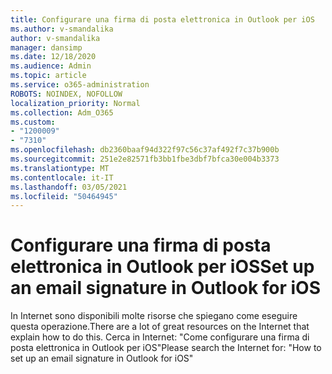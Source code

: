```yaml
---
title: Configurare una firma di posta elettronica in Outlook per iOS
ms.author: v-smandalika
author: v-smandalika
manager: dansimp
ms.date: 12/18/2020
ms.audience: Admin
ms.topic: article
ms.service: o365-administration
ROBOTS: NOINDEX, NOFOLLOW
localization_priority: Normal
ms.collection: Adm_O365
ms.custom:
- "1200009"
- "7310"
ms.openlocfilehash: db2360baaf94d322f97c56c37af492f7c37b900b
ms.sourcegitcommit: 251e2e82571fb3bb1fbe3dbf7bfca30e004b3373
ms.translationtype: MT
ms.contentlocale: it-IT
ms.lasthandoff: 03/05/2021
ms.locfileid: "50464945"
---
```

# <a name="set-up-an-email-signature-in-outlook-for-ios"></a><span data-ttu-id="35759-102">Configurare una firma di posta elettronica in Outlook per iOS</span><span class="sxs-lookup"><span data-stu-id="35759-102">Set up an email signature in Outlook for iOS</span></span>

<span data-ttu-id="35759-103">In Internet sono disponibili molte risorse che spiegano come eseguire questa operazione.</span><span class="sxs-lookup"><span data-stu-id="35759-103">There are a lot of great resources on the Internet that explain how to do this.</span></span> <span data-ttu-id="35759-104">Cerca in Internet: "Come configurare una firma di posta elettronica in Outlook per iOS"</span><span class="sxs-lookup"><span data-stu-id="35759-104">Please search the Internet for: "How to set up an email signature in Outlook for iOS"</span></span>
